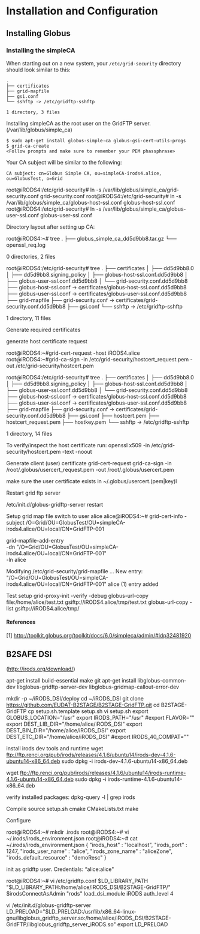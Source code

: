 # Installation and Configuration

## Installing Globus 

### Installing the simpleCA

When starting out on a new system, your `/etc/grid-security` directory should look similar to this:
```
.
├── certificates
├── grid-mapfile
├── gsi.conf
└── sshftp -> /etc/gridftp-sshftp

1 directory, 3 files
```

Installing simpleCA as the root user on the GridFTP server. 
(/var/lib/globus/simple_ca)

```
$ sudo apt-get install globus-simple-ca globus-gsi-cert-utils-progs
$ grid-ca-create
<Follow prompts and make sure to remember your PEM phassphrase>
```

Your CA subject will be similar to the following:
```
CA subject: cn=Globus Simple CA, ou=simpleCA-irods4.alice, ou=GlobusTest, o=Grid
```

root@iRODS4:/etc/grid-security# ln -s /var/lib/globus/simple_ca/grid-security.conf grid-security.conf
root@iRODS4:/etc/grid-security# ln -s /var/lib/globus/simple_ca/globus-host-ssl.conf  globus-host-ssl.conf
root@iRODS4:/etc/grid-security# ln -s /var/lib/globus/simple_ca/globus-user-ssl.conf  globus-user-ssl.conf

Directory layout after setting up CA:

root@iRODS4:~# tree
.
├── globus_simple_ca_dd5d9bb8.tar.gz
└── openssl_req.log

0 directories, 2 files

root@iRODS4:/etc/grid-security# tree
.
├── certificates
│   ├── dd5d9bb8.0
│   ├── dd5d9bb8.signing_policy
│   ├── globus-host-ssl.conf.dd5d9bb8
│   ├── globus-user-ssl.conf.dd5d9bb8
│   └── grid-security.conf.dd5d9bb8
├── globus-host-ssl.conf -> certificates/globus-host-ssl.conf.dd5d9bb8
├── globus-user-ssl.conf -> certificates/globus-user-ssl.conf.dd5d9bb8
├── grid-mapfile
├── grid-security.conf -> certificates/grid-security.conf.dd5d9bb8
├── gsi.conf
└── sshftp -> /etc/gridftp-sshftp

1 directory, 11 files

Generate required certificates

generate host certificate request

root@iRODS4:~#grid-cert-request -host iRODS4.alice
root@iRODS4:~#grid-ca-sign -in /etc/grid-security/hostcert_request.pem -out /etc/grid-security/hostcert.pem

root@iRODS4:/etc/grid-security# tree
.
├── certificates
│   ├── dd5d9bb8.0
│   ├── dd5d9bb8.signing_policy
│   ├── globus-host-ssl.conf.dd5d9bb8
│   ├── globus-user-ssl.conf.dd5d9bb8
│   └── grid-security.conf.dd5d9bb8
├── globus-host-ssl.conf -> certificates/globus-host-ssl.conf.dd5d9bb8
├── globus-user-ssl.conf -> certificates/globus-user-ssl.conf.dd5d9bb8
├── grid-mapfile
├── grid-security.conf -> certificates/grid-security.conf.dd5d9bb8
├── gsi.conf
├── hostcert.pem
├── hostcert_request.pem
├── hostkey.pem
└── sshftp -> /etc/gridftp-sshftp

1 directory, 14 files

To verify/inspect the host certificate run:
 openssl x509 -in /etc/grid-security/hostcert.pem -text -noout

Generate client (user) certificate
grid-cert-request
grid-ca-sign -in /root/.globus/usercert_request.pem -out /root/.globus/usercert.pem

make sure the user certificate exists in ~/.globus/usercert.(pem|key)l

Restart grid ftp server

/etc/init.d/globus-gridftp-server restart

Setup grid map file
switch to user alice
alice@iRODS4:~# grid-cert-info -subject
/O=Grid/OU=GlobusTest/OU=simpleCA-irods4.alice/OU=local/CN=GridFTP-001

grid-mapfile-add-entry \
     -dn "/O=Grid/OU=GlobusTest/OU=simpleCA-irods4.alice/OU=local/CN=GridFTP-001" \
     -ln alice

Modifying /etc/grid-security/grid-mapfile ...
New entry:
"/O=Grid/OU=GlobusTest/OU=simpleCA-irods4.alice/OU=local/CN=GridFTP-001" alice
(1) entry added

Test setup
grid-proxy-init -verify -debug
globus-url-copy file:/home/alice/test.txt gsiftp://iRODS4.alice/tmp/test.txt
globus-url-copy -list gsiftp://iRODS4.alice/tmp/

#### References
[1] http://toolkit.globus.org/toolkit/docs/6.0/simpleca/admin/#idp32481920

## B2SAFE DSI
(http://irods.org/download/)

apt-get install build-essential make git
apt-get install libglobus-common-dev libglobus-gridftp-server-dev libglobus-gridmap-callout-error-dev

mkdir -p ~/iRODS_DSI/deploy
cd ~/iRODS_DSI
git clone https://github.com/EUDAT-B2STAGE/B2STAGE-GridFTP.git
cd B2STAGE-GridFTP
cp setup.sh.template setup.sh
vi setup.sh
<edit variables as follows>
export GLOBUS_LOCATION="/usr"
export IRODS_PATH="/usr"
#export FLAVOR=""
export DEST_LIB_DIR="/home/alice/iRODS_DSI"
export DEST_BIN_DIR="/home/alice/iRODS_DSI"
export DEST_ETC_DIR="/home/alice/iRODS_DSI"
#export IRODS_40_COMPAT=""

install irods dev tools and runtime
wget ftp://ftp.renci.org/pub/irods/releases/4.1.6/ubuntu14/irods-dev-4.1.6-ubuntu14-x86_64.deb
sudo dpkg -i irods-dev-4.1.6-ubuntu14-x86_64.deb

wget ftp://ftp.renci.org/pub/irods/releases/4.1.6/ubuntu14/irods-runtime-4.1.6-ubuntu14-x86_64.deb
sudo dpkg -i irods-runtime-4.1.6-ubuntu14-x86_64.deb

verify installed packages:
dpkg-query -l | grep irods

Compile
source setup.sh
cmake CMakeLists.txt
make

Configure

root@iRODS4:~# mkdir .irods
root@iRODS4:~# vi ~/.irods/irods_environment.json
root@iRODS4:~# cat ~/.irods/irods_environment.json
{
   "irods_host" : "localhost",
   "irods_port" : 1247,
   "irods_user_name" : "alice",
   "irods_zone_name" : "aliceZone",
   "irods_default_resource" : "demoResc"
}

init as gridftp user. Credentials: “alice:alice"

root@iRODS4:~# vi /etc/gridftp.conf
$LD_LIBRARY_PATH "$LD_LIBRARY_PATH:/home/alice/iRODS_DSI/B2STAGE-GridFTP/"
$irodsConnectAsAdmin "rods"
load_dsi_module iRODS
auth_level 4

vi /etc/init.d/globus-gridftp-server
LD_PRELOAD="$LD_PRELOAD:/usr/lib/x86_64-linux-gnu/libglobus_gridftp_server.so:/home/alice/iRODS_DSI/B2STAGE-GridFTP/libglobus_gridftp_server_iRODS.so"
export LD_PRELOAD

